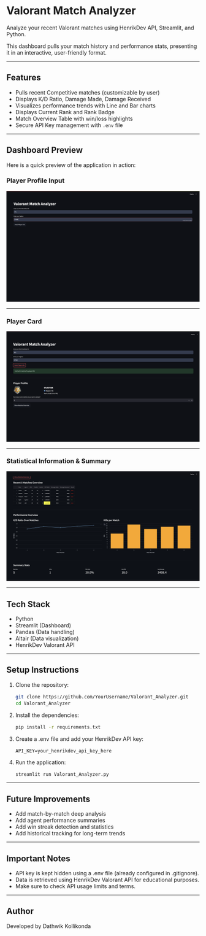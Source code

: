# Valorant Match Analyzer

Analyze your recent Valorant matches using HenrikDev API, Streamlit, and Python.

This dashboard pulls your match history and performance stats, presenting it in an interactive, user-friendly format.

---

## Features

- Pulls recent Competitive matches (customizable by user)
- Displays K/D Ratio, Damage Made, Damage Received
- Visualizes performance trends with Line and Bar charts
- Displays Current Rank and Rank Badge
- Match Overview Table with win/loss highlights
- Secure API Key management with `.env` file

---

## Dashboard Preview

Here is a quick preview of the application in action:

### Player Profile Input

![Player Input](assets/player_input.png)

---

### Player Card

![Player Card](assets/player_card.png)

---

### Statistical Information & Summary

![Stats](assets/stats.png)

---

## Tech Stack

- Python
- Streamlit (Dashboard)
- Pandas (Data handling)
- Altair (Data visualization)
- HenrikDev Valorant API

---

## Setup Instructions

1. Clone the repository:

    ```bash
    git clone https://github.com/YourUsername/Valorant_Analyzer.git
    cd Valorant_Analyzer
    ```

2. Install the dependencies:

    ```bash
    pip install -r requirements.txt
    ```

3. Create a .env file and add your HenrikDev API key:

    ```
    API_KEY=your_henrikdev_api_key_here
    ```

4. Run the application:

    ```bash
    streamlit run Valorant_Analyzer.py
    ```

---

## Future Improvements

- Add match-by-match deep analysis
- Add agent performance summaries
- Add win streak detection and statistics
- Add historical tracking for long-term trends

---

## Important Notes

- API key is kept hidden using a .env file (already configured in .gitignore).
- Data is retrieved using HenrikDev Valorant API for educational purposes.
- Make sure to check API usage limits and terms.

---

## Author

Developed by Dathwik Kollikonda